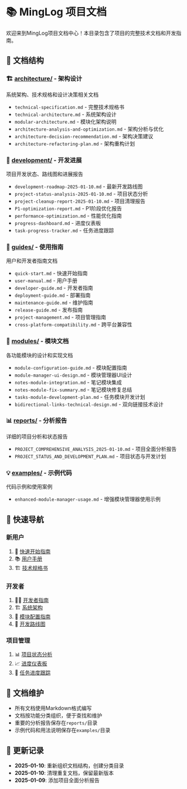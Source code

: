 # 📚 MingLog 项目文档

欢迎来到MingLog项目文档中心！本目录包含了项目的完整技术文档和开发指南。

## 📁 文档结构

### 🏗️ [architecture/](./architecture/) - 架构设计
系统架构、技术规格和设计决策相关文档
- `technical-specification.md` - 完整技术规格书
- `technical-architecture.md` - 系统架构设计
- `modular-architecture.md` - 模块化架构说明
- `architecture-analysis-and-optimization.md` - 架构分析与优化
- `architecture-decision-recommendation.md` - 架构决策建议
- `architecture-refactoring-plan.md` - 架构重构计划

### 🚀 [development/](./development/) - 开发进展
项目开发状态、路线图和进展报告
- `development-roadmap-2025-01-10.md` - 最新开发路线图
- `project-status-analysis-2025-01-10.md` - 项目状态分析
- `project-cleanup-report-2025-01-10.md` - 项目清理报告
- `P1-optimization-report.md` - P1阶段优化报告
- `performance-optimization.md` - 性能优化指南
- `progress-dashboard.md` - 进度仪表板
- `task-progress-tracker.md` - 任务进度跟踪

### 📖 [guides/](./guides/) - 使用指南
用户和开发者指南文档
- `quick-start.md` - 快速开始指南
- `user-manual.md` - 用户手册
- `developer-guide.md` - 开发者指南
- `deployment-guide.md` - 部署指南
- `maintenance-guide.md` - 维护指南
- `release-guide.md` - 发布指南
- `project-management.md` - 项目管理指南
- `cross-platform-compatibility.md` - 跨平台兼容性

### 🧩 [modules/](./modules/) - 模块文档
各功能模块的设计和实现文档
- `module-configuration-guide.md` - 模块配置指南
- `module-manager-ui-design.md` - 模块管理器UI设计
- `notes-module-integration.md` - 笔记模块集成
- `notes-module-fix-summary.md` - 笔记模块修复总结
- `tasks-module-development-plan.md` - 任务模块开发计划
- `bidirectional-links-technical-design.md` - 双向链接技术设计

### 📊 [reports/](./reports/) - 分析报告
详细的项目分析和状态报告
- `PROJECT_COMPREHENSIVE_ANALYSIS_2025-01-10.md` - 项目全面分析报告
- `PROJECT_STATUS_AND_DEVELOPMENT_PLAN.md` - 项目状态与开发计划

### 💡 [examples/](./examples/) - 示例代码
代码示例和使用案例
- `enhanced-module-manager-usage.md` - 增强模块管理器使用示例

## 🎯 快速导航

### 新用户
1. 📖 [快速开始指南](./guides/quick-start.md)
2. 📚 [用户手册](./guides/user-manual.md)
3. 🏗️ [技术规格书](./architecture/technical-specification.md)

### 开发者
1. 👨‍💻 [开发者指南](./guides/developer-guide.md)
2. 🏗️ [系统架构](./architecture/technical-architecture.md)
3. 🧩 [模块配置指南](./modules/module-configuration-guide.md)
4. 🚀 [开发路线图](./development/development-roadmap-2025-01-10.md)

### 项目管理
1. 📊 [项目状态分析](./development/project-status-analysis-2025-01-10.md)
2. 📈 [进度仪表板](./development/progress-dashboard.md)
3. 🎯 [任务进度跟踪](./development/task-progress-tracker.md)

## 📝 文档维护

- 所有文档使用Markdown格式编写
- 文档按功能分类组织，便于查找和维护
- 重要的分析报告保存在`reports/`目录
- 示例代码和用法说明保存在`examples/`目录

## 🔄 更新记录

- **2025-01-10**: 重新组织文档结构，创建分类目录
- **2025-01-10**: 清理重复文档，保留最新版本
- **2025-01-09**: 添加项目全面分析报告
